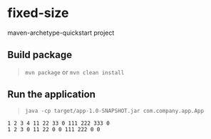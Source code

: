 # fixed-size

maven-archetype-quickstart project

## Build package

> `mvn package` or `mvn clean install`

## Run the application

> `java -cp target/app-1.0-SNAPSHOT.jar com.company.app.App`

```
1 2 3 4 11 22 33 0 111 222 333 0 
1 2 3 0 11 22 0 0 111 222 0 0 
```

